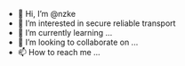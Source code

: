 - 👋 Hi, I’m @nzke
- 👀 I’m interested in secure reliable transport
- 🌱 I’m currently learning ...
- 💞️ I’m looking to collaborate on ...
- 📫 How to reach me ...

<!---
nzke/nzke is a ✨ special ✨ repository because its `README.md` (this file) appears on your GitHub profile.
You can click the Preview link to take a look at your changes.
--->
